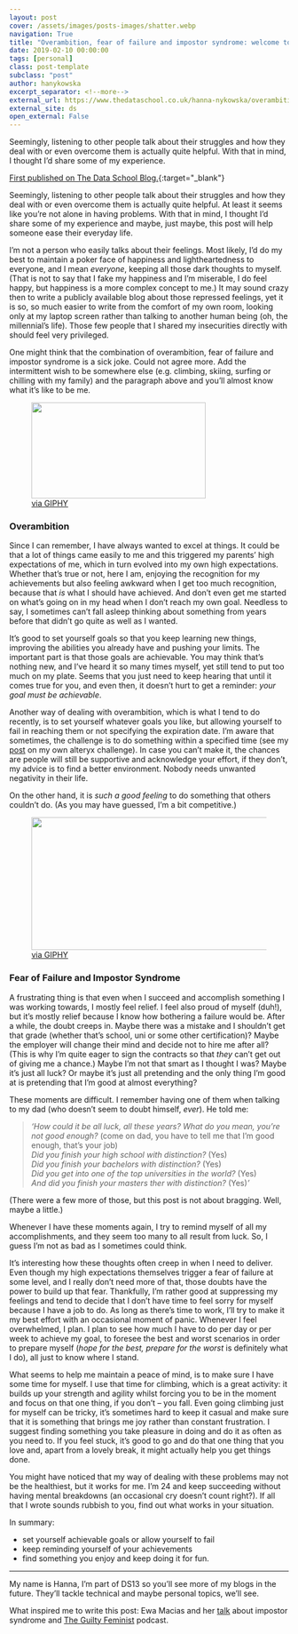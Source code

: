 ```yaml
---
layout: post
cover: /assets/images/posts-images/shatter.webp
navigation: True
title: "Overambition, fear of failure and impostor syndrome: welcome to my brain"
date: 2019-02-10 00:00:00
tags: [personal]
class: post-template
subclass: "post"
author: hanykowska
excerpt_separator: <!--more-->
external_url: https://www.thedataschool.co.uk/hanna-nykowska/overambition-fear-of-failure-and-impostor-syndrome-welcome-to-my-brain/
external_site: ds
open_external: False
---
```


Seemingly, listening to other people talk about their struggles and how they deal with or even overcome them is actually quite helpful. With that in mind, I thought I’d share some of my experience.

[First published on The Data School Blog.]({{page.external_url}}){:target="\_blank"}

<!--more-->

<p>Seemingly, listening to other people talk about their struggles and how they deal with or even overcome them is actually quite helpful. At least it seems like you’re not alone in having problems. With that in mind, I thought I’d share some of my experience and maybe, just maybe, this post will help someone ease their everyday life.<br></p>

<p>I’m not a person who easily talks about their feelings. Most likely, I’d do my best to maintain a poker face of happiness and lightheartedness to everyone, and I mean <em>everyone</em>, keeping all those dark thoughts to myself. (That is not to say that I fake my happiness and I’m miserable, I do feel happy, but happiness is a more complex concept to me.) It may sound crazy then to write a publicly available blog about those repressed feelings, yet it is so, so much easier to write from the comfort of my own room, looking only at my laptop screen rather than talking to another human being (oh, the millennial’s life). Those few people that I shared my insecurities directly with should feel very privileged.<br></p>

<p>One might think that the combination of overambition, fear of failure and impostor syndrome is a sick joke. Could not agree more. Add the intermittent wish to be somewhere else (e.g. climbing, skiing, surfing or chilling with my family) and the paragraph above and you’ll almost know what it’s like to be me.<br></p>

<figure class="wp-block-image is-resized"><img loading="lazy" src="https://media.giphy.com/media/nxMypRkgy4e9q/giphy.gif" alt="" width="314" height="173" /><figcaption><a href="https://giphy.com/gifs/fresh-off-the-boat-fotbedit-mine-fotb-nxMypRkgy4e9q">via GIPHY</a></figcaption></figure>

<h3>Overambition</h3>

<p>Since I can remember, I have always wanted to excel at things. It could be that a lot of things came easily to me and this triggered my parents’ high expectations of me, which in turn evolved into my own high expectations. Whether that’s true or not, here I am, enjoying the recognition for my achievements but also feeling awkward when I get too much recognition, because that <em>is</em> what I should have achieved. And don’t even get me started on what’s going on in my head when I don’t reach my own goal. Needless to say, I sometimes can’t fall asleep thinking about something from years before that didn’t go quite as well as I wanted.<br></p>

<p>It’s good to set yourself goals so that you keep learning new things, improving the abilities you already have and pushing your limits. The important part is that those goals are achievable. You may think that’s nothing new, and I’ve heard it so many times myself, yet still tend to put too much on my plate. Seems that you just need to keep hearing that until it comes true for you, and even then, it doesn’t hurt to get a reminder: <em>your goal must be achievable</em>.<br></p>

<p>Another way of dealing with overambition, which is what I tend to do recently, is to set yourself whatever goals you like, but allowing yourself to fail in reaching them or not specifying the expiration date. I’m aware that sometimes, the challenge is to do something within a specified time (see my <a href="https://www.thedataschool.co.uk/hanna-nykowska/week-1-done-15-more-to-go/">post</a> on my own alteryx challenge). In case you can’t make it, the chances are people will still be supportive and acknowledge your effort, if they don’t, my advice is to find a better environment. Nobody needs unwanted negativity in their life.<br></p>

<p>On the other hand, it is <em>such a good feeling</em> to do something that others couldn’t do. (As you may have guessed, I’m a bit competitive.)<br></p>

<figure class="wp-block-image is-resized"><img loading="lazy" src="https://media.giphy.com/media/aduIgTovDpsOI/giphy.gif" alt="" width="579" height="239" /><figcaption><a href="https://giphy.com/gifs/leonardo-di-caprio-fist-bite-aduIgTovDpsOI">via GIPHY</a></figcaption></figure>

<h3>Fear of Failure and Impostor Syndrome</h3>

<p>A frustrating thing is that even when I succeed and accomplish something I was working towards, I mostly feel relief. I feel also proud of myself (duh!), but it’s mostly relief because I know how bothering a failure would be. After a while, the doubt creeps in. Maybe there was a mistake and I shouldn’t get that grade (whether that’s school, uni or some other certification)? Maybe the employer will change their mind and decide not to hire me after all? (This is why I’m quite eager to sign the contracts so that <em>they</em> can’t get out of giving me a chance.) Maybe I’m not that smart as I thought I was? Maybe it’s just all luck? Or maybe it’s just all pretending and the only thing I’m good at is pretending that I’m good at almost everything? <br></p>

<p>These moments are difficult. I remember having one of them when talking to my dad (who doesn’t seem to doubt himself, <em>ever</em>). He told me: </p>

<blockquote class="wp-block-quote"><p><em>‘How could it be all luck, all these years? What do you mean, you’re not good enough? </em>(come on dad, you have to tell me that I’m good enough, that’s your job) <br><em>Did you finish your high school with distinction? </em>(Yes)   <br><em>Did you finish your bachelors with distinction?</em> (Yes)   <br><em>Did you get into one of the top universities in the world? </em>(Yes)  <br><em>And did you finish your masters ther with distinction? </em>(Yes)<em>’</em>  </p></blockquote>

<p>(There were a few more of those, but this post is not about bragging. Well, maybe a little.)</p>

<p>Whenever I have these moments again, I try to remind myself of all my accomplishments, and they seem too many to all result from luck. So, I guess I’m not as bad as I sometimes could think.<br></p>

<p>It’s interesting how these thoughts often creep in when I need to deliver. Even though my high expectations themselves trigger a fear of failure at some level, and I really don’t need more of that, those doubts have the power to build up that fear. Thankfully, I’m rather good at suppressing my feelings and tend to decide that I don’t have time to feel sorry for myself because I have a job to do. As long as there’s time to work, I’ll try to make it my best effort with an occasional moment of panic. Whenever I feel overwhelmed, I plan. I plan to see how much I have to do per day or per week to achieve my goal, to foresee the best and worst scenarios in order to prepare myself (<em>hope for the best, prepare for the worst</em> is definitely what I do), all just to know where I stand.<br></p>

<p>What seems to help me maintain a peace of mind, is to make sure I have some time for myself. I use that time for climbing, which is a great activity: it builds up your strength and agility whilst forcing you to be in the moment and focus on that one thing, if you don’t &#8211; you fall. Even going climbing just for myself can be tricky, it’s sometimes hard to keep it casual and make sure that it is something that brings me joy rather than constant frustration. I suggest finding something you take pleasure in doing and do it as often as you need to. If you feel stuck, it’s good to go and do that one thing that you love and, apart from a lovely break, it might actually help you get things done.<br></p>

<p>You might have noticed that my way of dealing with these problems may not be the healthiest, but it works for me. I’m 24 and keep succeeding without having mental breakdowns (an occasional cry doesn’t count right?). If all that I wrote sounds rubbish to you, find out what works in your situation.<br></p>

<p>In summary:</p>

<ul><li>set yourself achievable goals or allow yourself to fail</li><li>keep reminding yourself of your achievements</li><li>find something you enjoy and keep doing it for fun. </li></ul>

<hr class="wp-block-separator is-style-wide" />

<p>My name is Hanna, I’m part of DS13 so you’ll see more of my blogs in the future. They’ll tackle technical and maybe personal topics, we’ll see. </p>

<p>What inspired me to write this post: Ewa Macias and her <a href="https://www.linkedin.com/in/ewamacias/detail/treasury/summary/?entityUrn=urn%3Ali%3Afs_treasuryMedia%3A(ACoAAAB-BWIBo75fPu4fGR4mh40fIFPoFTCf844%2C1548217633486)&amp;section=summary&amp;treasuryCount=2">talk</a> about impostor syndrome and <a href="http://guiltyfeminist.com">The Guilty Feminist</a> podcast.</p>
